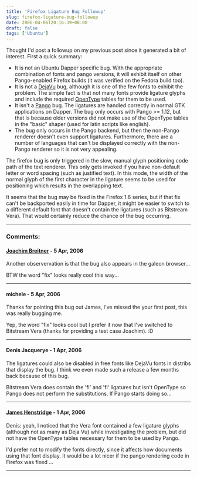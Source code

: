 ```yaml
---
title: 'Firefox Ligature Bug Followup'
slug: firefox-ligature-bug-followup
date: 2006-04-06T20:16:39+08:00
draft: false
tags: ['Ubuntu']
---
```


Thought I\'d post a followup on my previous post since it generated a
bit of interest. First a quick summary:

-   It is not an Ubuntu Dapper specific bug. With the appropriate
    combination of fonts and pango versions, it will exhibit itself on
    other Pango-enabled Firefox builds (it was verified on the Fedora
    build too).
-   It is not a [DejaVu](http://dejavu.sourceforge.net/) bug, although
    it is one of the few fonts to exhibit the problem. The simple fact
    is that not many fonts provide ligature glyphs and include the
    required [OpenType](http://www.opentype.org/) tables for them to be
    used.
-   It isn\'t a [Pango](http://www.pango.org/) bug. The ligatures are
    handled correctly in normal GTK applications on Dapper. The bug only
    occurs with Pango \>= 1.12, but that is because older versions did
    not make use of the OpenType tables in the \"basic\" shaper (used
    for latin scripts like english).
-   The bug only occurs in the Pango backend, but then the non-Pango
    renderer doesn\'t even support ligatures. Furthermore, there are a
    number of languages that can\'t be displayed correctly with the
    non-Pango renderer so it is not very appealing.

The firefox bug is only triggered in the slow, manual glyph positioning
code path of the text renderer. This only gets invoked if you have
non-default letter or word spacing (such as justified text). In this
mode, the width of the normal glyph of the first character in the
ligature seems to be used for positioning which results in the
overlapping text.

It seems that the bug may be fixed in the Firefox 1.6 series, but if
that fix can\'t be backported easily in time for Dapper, it might be
easier to switch to a different default font that doesn\'t contain the
ligatures (such as Bitstream Vera). That would certainly reduce the
chance of the bug occurring.

---
### Comments:
#### [Joachim Breitner](http://www.joachim-breitner.de/) - <time datetime="2006-04-07 03:08:53">5 Apr, 2006</time>

Another observervation is that the bug also appears in the galeon
browser\...

BTW the word \"fix\" looks really cool this way\...

---
#### michele - <time datetime="2006-04-07 03:27:01">5 Apr, 2006</time>

Thanks for pointing this bug out James, I\'ve missed the your first
post, this was really bugging me.

Yep, the word \"fix\" looks cool but I prefer it now that I\'ve switched
to Bitstream Vera (thanks for providing a test case Joachim). :D

---
#### Denis Jacquerye - <time datetime="2006-04-10 08:45:25">1 Apr, 2006</time>

The ligatures could also be disabled in free fonts like DejaVu fonts in
distribs that display the bug. I think we even made such a release a few
months back because of this bug.

Bitstream Vera does contain the \'fi\' and \'fl\' ligatures but isn\'t
OpenType so Pango does not perform the substitutions. If Pango starts
doing so\...

---
#### [James Henstridge](http://blogs.gnome.org/jamesh) - <time datetime="2006-04-10 19:02:49">1 Apr, 2006</time>

Denis: yeah, I noticed that the Vera font contained a few ligature
glyphs (although not as many as Deja Vu) while investigating the
problem, but did not have the OpenType tables necessary for them to be
used by Pango.

I\'d prefer not to modify the fonts directly, since it affects how
documents using that font display. It would be a lot nicer if the pango
rendering code in Firefox was fixed \...

---

